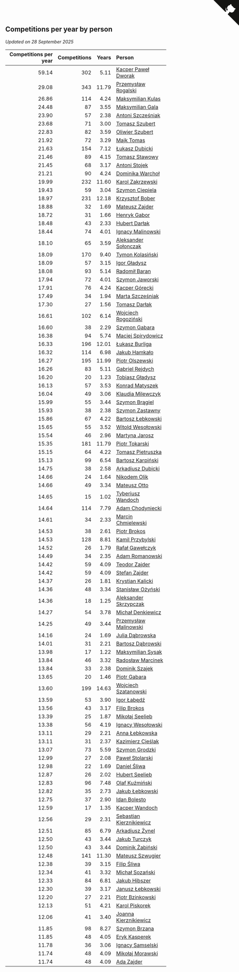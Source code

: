 ## Competitions per year by person

*Updated on 28 September 2025*

| Competitions per year | Competitions | Years | Person |
| ---: | ---: | ---: | :--- |
| 59.14 | 302 | 5.11 | [Kacper Paweł Dworak](https://www.worldcubeassociation.org/persons/2020DWOR01) |
| 29.08 | 343 | 11.79 | [Przemysław Rogalski](https://www.worldcubeassociation.org/persons/2013ROGA02) |
| 26.86 | 114 | 4.24 | [Maksymilian Kulas](https://www.worldcubeassociation.org/persons/2021KULA02) |
| 24.48 | 87 | 3.55 | [Maksymilian Gala](https://www.worldcubeassociation.org/persons/2022GALA01) |
| 23.90 | 57 | 2.38 | [Antoni Szcześniak](https://www.worldcubeassociation.org/persons/2023SZCZ04) |
| 23.68 | 71 | 3.00 | [Tomasz Szubert](https://www.worldcubeassociation.org/persons/2022SZUB02) |
| 22.83 | 82 | 3.59 | [Oliwier Szubert](https://www.worldcubeassociation.org/persons/2022SZUB01) |
| 21.92 | 72 | 3.29 | [Majk Tomas](https://www.worldcubeassociation.org/persons/2022TOMA05) |
| 21.63 | 154 | 7.12 | [Łukasz Dubicki](https://www.worldcubeassociation.org/persons/2018DUBI01) |
| 21.46 | 89 | 4.15 | [Tomasz Stawowy](https://www.worldcubeassociation.org/persons/2021STAW01) |
| 21.45 | 68 | 3.17 | [Antoni Stojek](https://www.worldcubeassociation.org/persons/2022STOJ03) |
| 21.21 | 90 | 4.24 | [Dominika Warchoł](https://www.worldcubeassociation.org/persons/2021WARC01) |
| 19.99 | 232 | 11.60 | [Karol Zakrzewski](https://www.worldcubeassociation.org/persons/2014ZAKR01) |
| 19.43 | 59 | 3.04 | [Szymon Ciepiela](https://www.worldcubeassociation.org/persons/2022CIEP01) |
| 18.97 | 231 | 12.18 | [Krzysztof Bober](https://www.worldcubeassociation.org/persons/2013BOBE01) |
| 18.88 | 32 | 1.69 | [Mateusz Zajder](https://www.worldcubeassociation.org/persons/2024ZAJD01) |
| 18.72 | 31 | 1.66 | [Henryk Gabor](https://www.worldcubeassociation.org/persons/2024GABO02) |
| 18.48 | 43 | 2.33 | [Hubert Darłak](https://www.worldcubeassociation.org/persons/2023DARL03) |
| 18.44 | 74 | 4.01 | [Ignacy Malinowski](https://www.worldcubeassociation.org/persons/2021MALI02) |
| 18.10 | 65 | 3.59 | [Aleksander Sołonczak](https://www.worldcubeassociation.org/persons/2022SOLO01) |
| 18.09 | 170 | 9.40 | [Tymon Kolasiński](https://www.worldcubeassociation.org/persons/2016KOLA02) |
| 18.09 | 57 | 3.15 | [Igor Gładysz](https://www.worldcubeassociation.org/persons/2022GLAD01) |
| 18.08 | 93 | 5.14 | [Radomił Baran](https://www.worldcubeassociation.org/persons/2020BARA02) |
| 17.94 | 72 | 4.01 | [Szymon Jaworski](https://www.worldcubeassociation.org/persons/2021JAWO01) |
| 17.91 | 76 | 4.24 | [Kacper Górecki](https://www.worldcubeassociation.org/persons/2021GORE01) |
| 17.49 | 34 | 1.94 | [Marta Szcześniak](https://www.worldcubeassociation.org/persons/2023SZCZ07) |
| 17.30 | 27 | 1.56 | [Tomasz Darłak](https://www.worldcubeassociation.org/persons/2024DARL01) |
| 16.61 | 102 | 6.14 | [Wojciech Rogoziński](https://www.worldcubeassociation.org/persons/2019ROGO04) |
| 16.60 | 38 | 2.29 | [Szymon Gabara](https://www.worldcubeassociation.org/persons/2023GABA01) |
| 16.38 | 94 | 5.74 | [Maciej Spirydowicz](https://www.worldcubeassociation.org/persons/2020SPIR01) |
| 16.33 | 196 | 12.01 | [Łukasz Burliga](https://www.worldcubeassociation.org/persons/2013BURL01) |
| 16.32 | 114 | 6.98 | [Jakub Hamkało](https://www.worldcubeassociation.org/persons/2018HAMK01) |
| 16.27 | 195 | 11.99 | [Piotr Olszewski](https://www.worldcubeassociation.org/persons/2013OLSZ02) |
| 16.26 | 83 | 5.11 | [Gabriel Rejdych](https://www.worldcubeassociation.org/persons/2020REJD01) |
| 16.20 | 20 | 1.23 | [Tobiasz Gładysz](https://www.worldcubeassociation.org/persons/2024GLAD02) |
| 16.13 | 57 | 3.53 | [Konrad Matyszek](https://www.worldcubeassociation.org/persons/2022MATY02) |
| 16.04 | 49 | 3.06 | [Klaudia Milewczyk](https://www.worldcubeassociation.org/persons/2022MILE05) |
| 15.99 | 55 | 3.44 | [Szymon Brągiel](https://www.worldcubeassociation.org/persons/2022BRAG03) |
| 15.93 | 38 | 2.38 | [Szymon Zastawny](https://www.worldcubeassociation.org/persons/2023ZAST01) |
| 15.86 | 67 | 4.22 | [Bartosz Łebkowski](https://www.worldcubeassociation.org/persons/2021LEBK01) |
| 15.65 | 55 | 3.52 | [Witold Wesołowski](https://www.worldcubeassociation.org/persons/2022WESO01) |
| 15.54 | 46 | 2.96 | [Martyna Jarosz](https://www.worldcubeassociation.org/persons/2022JARO01) |
| 15.35 | 181 | 11.79 | [Piotr Tokarski](https://www.worldcubeassociation.org/persons/2013TOKA01) |
| 15.15 | 64 | 4.22 | [Tomasz Pietruszka](https://www.worldcubeassociation.org/persons/2021PIET01) |
| 15.13 | 99 | 6.54 | [Bartosz Karpiński](https://www.worldcubeassociation.org/persons/2019KARP03) |
| 14.75 | 38 | 2.58 | [Arkadiusz Dubicki](https://www.worldcubeassociation.org/persons/2023DUBI01) |
| 14.66 | 24 | 1.64 | [Nikodem Olik](https://www.worldcubeassociation.org/persons/2024OLIK01) |
| 14.66 | 49 | 3.34 | [Mateusz Otto](https://www.worldcubeassociation.org/persons/2022OTTO01) |
| 14.65 | 15 | 1.02 | [Tyberiusz Wandoch](https://www.worldcubeassociation.org/persons/2024WAND03) |
| 14.64 | 114 | 7.79 | [Adam Chodyniecki](https://www.worldcubeassociation.org/persons/2017CHOD02) |
| 14.61 | 34 | 2.33 | [Marcin Chmielewski](https://www.worldcubeassociation.org/persons/2023CHMI01) |
| 14.53 | 38 | 2.61 | [Piotr Brokos](https://www.worldcubeassociation.org/persons/2023BROK01) |
| 14.53 | 128 | 8.81 | [Kamil Przybylski](https://www.worldcubeassociation.org/persons/2016PRZY01) |
| 14.52 | 26 | 1.79 | [Rafał Gawełczyk](https://www.worldcubeassociation.org/persons/2023GAWE01) |
| 14.49 | 34 | 2.35 | [Adam Romanowski](https://www.worldcubeassociation.org/persons/2023ROMA10) |
| 14.42 | 59 | 4.09 | [Teodor Zajder](https://www.worldcubeassociation.org/persons/2021ZAJD03) |
| 14.42 | 59 | 4.09 | [Stefan Zajder](https://www.worldcubeassociation.org/persons/2021ZAJD02) |
| 14.37 | 26 | 1.81 | [Krystian Kalicki](https://www.worldcubeassociation.org/persons/2023KALI10) |
| 14.36 | 48 | 3.34 | [Stanisław Ożyński](https://www.worldcubeassociation.org/persons/2022OZYN01) |
| 14.36 | 18 | 1.25 | [Aleksander Skrzypczak](https://www.worldcubeassociation.org/persons/2024SKRZ01) |
| 14.27 | 54 | 3.78 | [Michał Denkiewicz](https://www.worldcubeassociation.org/persons/2021DENK01) |
| 14.25 | 49 | 3.44 | [Przemysław Malinowski](https://www.worldcubeassociation.org/persons/2022MALI01) |
| 14.16 | 24 | 1.69 | [Julia Dąbrowska](https://www.worldcubeassociation.org/persons/2024DABR01) |
| 14.01 | 31 | 2.21 | [Bartosz Dąbrowski](https://www.worldcubeassociation.org/persons/2023DABR07) |
| 13.98 | 17 | 1.22 | [Maksymilian Sysak](https://www.worldcubeassociation.org/persons/2024SYSA01) |
| 13.84 | 46 | 3.32 | [Radosław Marcinek](https://www.worldcubeassociation.org/persons/2022MARC05) |
| 13.84 | 33 | 2.38 | [Dominik Szajek](https://www.worldcubeassociation.org/persons/2023SZAJ01) |
| 13.65 | 20 | 1.46 | [Piotr Gabara](https://www.worldcubeassociation.org/persons/2024GABA02) |
| 13.60 | 199 | 14.63 | [Wojciech Szatanowski](https://www.worldcubeassociation.org/persons/2011SZAT01) |
| 13.59 | 53 | 3.90 | [Igor Łabędź](https://www.worldcubeassociation.org/persons/2021LABE01) |
| 13.56 | 43 | 3.17 | [Filip Brokos](https://www.worldcubeassociation.org/persons/2022BROK03) |
| 13.39 | 25 | 1.87 | [Mikołaj Seelieb](https://www.worldcubeassociation.org/persons/2023SEEL04) |
| 13.38 | 56 | 4.19 | [Ignacy Wesołowski](https://www.worldcubeassociation.org/persons/2021WESO01) |
| 13.11 | 29 | 2.21 | [Anna Łebkowska](https://www.worldcubeassociation.org/persons/2023LEBK04) |
| 13.11 | 31 | 2.37 | [Kazimierz Cieślak](https://www.worldcubeassociation.org/persons/2023CIES01) |
| 13.07 | 73 | 5.59 | [Szymon Grodzki](https://www.worldcubeassociation.org/persons/2020GROD01) |
| 12.99 | 27 | 2.08 | [Paweł Stolarski](https://www.worldcubeassociation.org/persons/2023STOL04) |
| 12.98 | 22 | 1.69 | [Daniel Śliwa](https://www.worldcubeassociation.org/persons/2024SLIW01) |
| 12.87 | 26 | 2.02 | [Hubert Seelieb](https://www.worldcubeassociation.org/persons/2023SEEL02) |
| 12.83 | 96 | 7.48 | [Olaf Kuźmiński](https://www.worldcubeassociation.org/persons/2018KUZM02) |
| 12.82 | 35 | 2.73 | [Jakub Łebkowski](https://www.worldcubeassociation.org/persons/2023LEBK01) |
| 12.75 | 37 | 2.90 | [Idan Bolesto](https://www.worldcubeassociation.org/persons/2022BOLE01) |
| 12.59 | 17 | 1.35 | [Kacper Wandoch](https://www.worldcubeassociation.org/persons/2024WAND01) |
| 12.56 | 29 | 2.31 | [Sebastian Kierznikiewicz](https://www.worldcubeassociation.org/persons/2023KIER02) |
| 12.51 | 85 | 6.79 | [Arkadiusz Żynel](https://www.worldcubeassociation.org/persons/2018ZYNE01) |
| 12.50 | 43 | 3.44 | [Jakub Turczyk](https://www.worldcubeassociation.org/persons/2022TURC02) |
| 12.50 | 43 | 3.44 | [Dominik Żabiński](https://www.worldcubeassociation.org/persons/2022ZABI01) |
| 12.48 | 141 | 11.30 | [Mateusz Szwugier](https://www.worldcubeassociation.org/persons/2014SZWU01) |
| 12.38 | 39 | 3.15 | [Filip Śliwa](https://www.worldcubeassociation.org/persons/2022SLIW01) |
| 12.34 | 41 | 3.32 | [Michał Sozański](https://www.worldcubeassociation.org/persons/2022SOZA02) |
| 12.33 | 84 | 6.81 | [Jakub Hibszer](https://www.worldcubeassociation.org/persons/2018HIBS01) |
| 12.30 | 39 | 3.17 | [Janusz Łebkowski](https://www.worldcubeassociation.org/persons/2022LEBK01) |
| 12.20 | 27 | 2.21 | [Piotr Bzinkowski](https://www.worldcubeassociation.org/persons/2023BZIN01) |
| 12.13 | 51 | 4.21 | [Karol Piskorek](https://www.worldcubeassociation.org/persons/2021PISK01) |
| 12.06 | 41 | 3.40 | [Joanna Kierznikiewicz](https://www.worldcubeassociation.org/persons/2022KIER01) |
| 11.85 | 98 | 8.27 | [Szymon Brzana](https://www.worldcubeassociation.org/persons/2017BRZA01) |
| 11.85 | 48 | 4.05 | [Eryk Kasperek](https://www.worldcubeassociation.org/persons/2021KASP01) |
| 11.78 | 36 | 3.06 | [Ignacy Samselski](https://www.worldcubeassociation.org/persons/2022SAMS03) |
| 11.74 | 48 | 4.09 | [Mikołaj Morawski](https://www.worldcubeassociation.org/persons/2021MORA01) |
| 11.74 | 48 | 4.09 | [Ada Zajder](https://www.worldcubeassociation.org/persons/2021ZAJD01) |


<a href="https://github.com/noeruchangd/wca_statistics_vn" class="github-corner" aria-label="View source on Github"><svg width="80" height="80" viewBox="0 0 250 250" style="fill:#151513; color:#fff; position: absolute; top: 0; border: 0; right: 0;" aria-hidden="true"><path d="M0,0 L115,115 L130,115 L142,142 L250,250 L250,0 Z"></path><path d="M128.3,109.0 C113.8,99.7 119.0,89.6 119.0,89.6 C122.0,82.7 120.5,78.6 120.5,78.6 C119.2,72.0 123.4,76.3 123.4,76.3 C127.3,80.9 125.5,87.3 125.5,87.3 C122.9,97.6 130.6,101.9 134.4,103.2" fill="currentColor" style="transform-origin: 130px 106px;" class="octo-arm"></path><path d="M115.0,115.0 C114.9,115.1 118.7,116.5 119.8,115.4 L133.7,101.6 C136.9,99.2 139.9,98.4 142.2,98.6 C133.8,88.0 127.5,74.4 143.8,58.0 C148.5,53.4 154.0,51.2 159.7,51.0 C160.3,49.4 163.2,43.6 171.4,40.1 C171.4,40.1 176.1,42.5 178.8,56.2 C183.1,58.6 187.2,61.8 190.9,65.4 C194.5,69.0 197.7,73.2 200.1,77.6 C213.8,80.2 216.3,84.9 216.3,84.9 C212.7,93.1 206.9,96.0 205.4,96.6 C205.1,102.4 203.0,107.8 198.3,112.5 C181.9,128.9 168.3,122.5 157.7,114.1 C157.9,116.9 156.7,120.9 152.7,124.9 L141.0,136.5 C139.8,137.7 141.6,141.9 141.8,141.8 Z" fill="currentColor" class="octo-body"></path></svg></a><style>.github-corner:hover .octo-arm{animation:octocat-wave 560ms ease-in-out}@keyframes octocat-wave{0%,100%{transform:rotate(0)}20%,60%{transform:rotate(-25deg)}40%,80%{transform:rotate(10deg)}}@media (max-width:500px){.github-corner:hover .octo-arm{animation:none}.github-corner .octo-arm{animation:octocat-wave 560ms ease-in-out}}</style>
